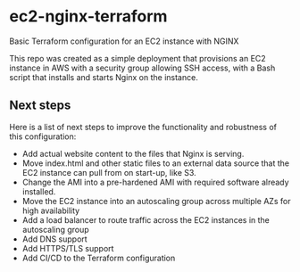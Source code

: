 # ec2-nginx-terraform

Basic Terraform configuration for an EC2 instance with NGINX

This repo was created as a simple deployment that provisions an EC2 instance in AWS with a security group allowing SSH access, with a Bash script that installs and starts Nginx on the instance.

## Next steps

Here is a list of next steps to improve the functionality and robustness of this configuration:

- Add actual website content to the files that Nginx is serving.
- Move index.html and other static files to an external data source that the EC2 instance can pull from on start-up, like S3.
- Change the AMI into a pre-hardened AMI with required software already installed.
- Move the EC2 instance into an autoscaling group across multiple AZs for high availability
- Add a load balancer to route traffic across the EC2 instances in the autoscaling group
- Add DNS support
- Add HTTPS/TLS support
- Add CI/CD to the Terraform configuration
